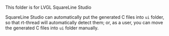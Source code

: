This folder is for LVGL SquareLine Studio

SquareLine Studio can automatically put the generated C files into `ui` folder, so that rt-thread will automatically
detect them; or, as a user, you can move the generated C files into `ui` folder manually.

